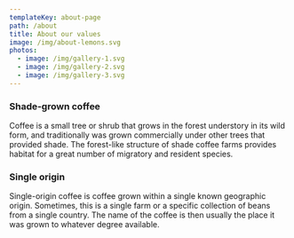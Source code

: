 ```yaml
---
templateKey: about-page
path: /about
title: About our values
image: /img/about-lemons.svg
photos:
  - image: /img/gallery-1.svg
  - image: /img/gallery-2.svg
  - image: /img/gallery-3.svg
---
```

### Shade-grown coffee

Coffee is a small tree or shrub that grows in the forest understory in its wild form, and traditionally was grown commercially under other trees that provided shade. The forest-like structure of shade coffee farms provides habitat for a great number of migratory and resident species.

### Single origin

Single-origin coffee is coffee grown within a single known geographic origin. Sometimes, this is a single farm or a specific collection of beans from a single country. The name of the coffee is then usually the place it was grown to whatever degree available.